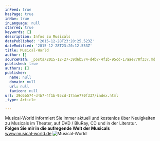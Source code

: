 ```yaml
---
inFeed: true
hasPage: true
inNav: true
inLanguage: null
starred: true
keywords: []
description: Infos zu Musicals
datePublished: '2015-12-28T23:20:25.523Z'
dateModified: '2015-12-28T23:20:12.553Z'
title: Musical-World
author: []
sourcePath: _posts/2015-12-27-39d6b574-d4b7-4f1b-95cd-17aae770f337.md
published: true
authors: []
publisher:
  name: null
  domain: null
  url: null
  favicon: null
url: 39d6b574-d4b7-4f1b-95cd-17aae770f337/index.html
_type: Article

---
```

Musical-World informiert Sie immer aktuell und kostenlos über Neuigkeiten zu Musicals im Theater, auf DVD / BluRay, CD und in der Literatur.  
**Folgen Sie mir in die aufregende Welt der Musicals**  
www.musical-world.de
![Musical-World](https://s3-us-west-2.amazonaws.com/the-grid-img/p/27d720f6e8e7940cb49ef67f3224bbb3065a80cd.jpg)